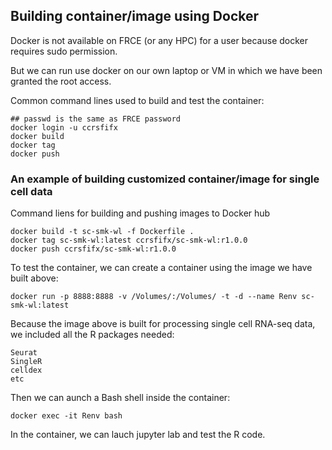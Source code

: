## Building container/image using Docker 

Docker is not available on FRCE (or any HPC) for a user because docker requires sudo permission. 

But we can run use docker on our own laptop or VM in which we have been granted the root access. 

Common command lines used to build and test the container:

```
## passwd is the same as FRCE password
docker login -u ccrsfifx 
docker build
docker tag
docker push
```


### An example of building customized container/image for single cell data

Command liens for building and pushing images to Docker hub
```
docker build -t sc-smk-wl -f Dockerfile .
docker tag sc-smk-wl:latest ccrsfifx/sc-smk-wl:r1.0.0
docker push ccrsfifx/sc-smk-wl:r1.0.0
```

To test the container, we can create a container using the image we have built above: 
```
docker run -p 8888:8888 -v /Volumes/:/Volumes/ -t -d --name Renv sc-smk-wl:latest
```

Because the image above is built for processing single cell RNA-seq data, we included all the R packages needed:
```
Seurat
SingleR
celldex
etc
```

Then we can aunch a Bash shell inside the container:
```
docker exec -it Renv bash 
```
In the container, we can lauch jupyter lab and test the R code.
